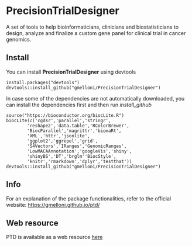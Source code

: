 # PrecisionTrialDesigner

A set of tools to help bioinformaticians, clinicians and biostatisticians 
to design, analyze and finalize a custom gene panel for clinical trial in cancer genomics.

## Install

You can install **PrecisionTrialDesigner** using devtools

```{r}
install.packages("devtools")
devtools::install_github("gmelloni/PrecisionTrialDesigner")
```
In case some of the dependencies are not automatically downloaded, 
you can install the dependencies first and then run *install_github*

```{r}
source("https://bioconductor.org/biocLite.R")
biocLite(c('cgdsr','parallel','stringr',
		'reshape2','data.table','RColorBrewer',
		'BiocParallel','magrittr','biomaRt',
		'XML','httr','jsonlite',
		'ggplot2','ggrepel','grid',
		'S4Vectors','IRanges','GenomicRanges',
		'LowMACAAnnotation','googleVis','shiny',
		'shinyBS','DT','brglm''BiocStyle',
		'knitr','rmarkdown','dplyr','testthat'))
devtools::install_github("gmelloni/PrecisionTrialDesigner")
```
## Info

For an explanation of the package functionalities, refer to the official website: https://gmelloni.github.io/ptd/

## Web resource

PTD is available as a web resource [here](https://gmelloni.github.io/ptd/shinyapp.html)
